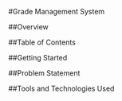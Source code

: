 #Grade Management System

##Overview


##Table of Contents 


##Getting Started


##Problem Statement


##Tools and Technologies Used


